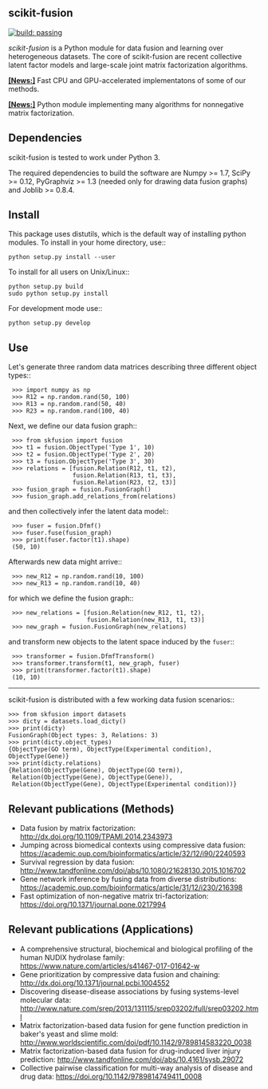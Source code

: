 scikit-fusion
-------------

[![build: passing](https://img.shields.io/travis/marinkaz/scikit-fusion.svg)](https://travis-ci.org/marinkaz/scikit-fusion)

*scikit-fusion* is a Python module for data fusion and learning over heterogeneous datasets. The core of scikit-fusion are recent collective latent factor models and large-scale joint matrix factorization algorithms. 

[**[News:]**](https://github.com/acopar/fast-fusion) Fast CPU and GPU-accelerated implementatons of some of our methods.

[**[News:]**](https://github.com/marinkaz/nimfa) Python module implementing many algorithms for nonnegative matrix factorization.

Dependencies
------------

scikit-fusion is tested to work under Python 3.

The required dependencies to build the software are Numpy >= 1.7, SciPy >= 0.12,
PyGraphviz >= 1.3 (needed only for drawing data fusion graphs) and Joblib >= 0.8.4.

Install
-------

This package uses distutils, which is the default way of installing
python modules. To install in your home directory, use::

    python setup.py install --user

To install for all users on Unix/Linux::

    python setup.py build
    sudo python setup.py install

For development mode use::

    python setup.py develop

Use
---

Let's generate three random data matrices describing three different object types::

     >>> import numpy as np
     >>> R12 = np.random.rand(50, 100)
     >>> R13 = np.random.rand(50, 40)
     >>> R23 = np.random.rand(100, 40)

Next, we define our data fusion graph::

     >>> from skfusion import fusion
     >>> t1 = fusion.ObjectType('Type 1', 10)
     >>> t2 = fusion.ObjectType('Type 2', 20)
     >>> t3 = fusion.ObjectType('Type 3', 30)
     >>> relations = [fusion.Relation(R12, t1, t2),
                      fusion.Relation(R13, t1, t3),
                      fusion.Relation(R23, t2, t3)]
     >>> fusion_graph = fusion.FusionGraph()
     >>> fusion_graph.add_relations_from(relations)

and then collectively infer the latent data model::

     >>> fuser = fusion.Dfmf()
     >>> fuser.fuse(fusion_graph)
     >>> print(fuser.factor(t1).shape)
     (50, 10)


Afterwards new data might arrive::

     >>> new_R12 = np.random.rand(10, 100)
     >>> new_R13 = np.random.rand(10, 40)

for which we define the fusion graph::

     >>> new_relations = [fusion.Relation(new_R12, t1, t2),
                          fusion.Relation(new_R13, t1, t3)]
     >>> new_graph = fusion.FusionGraph(new_relations)

and transform new objects to the latent space induced by the ``fuser``::

     >>> transformer = fusion.DfmfTransform()
     >>> transformer.transform(t1, new_graph, fuser)
     >>> print(transformer.factor(t1).shape)
     (10, 10)

****

scikit-fusion is distributed with a few working data fusion scenarios::

    >>> from skfusion import datasets
    >>> dicty = datasets.load_dicty()
    >>> print(dicty)
    FusionGraph(Object types: 3, Relations: 3)
    >>> print(dicty.object_types)
    {ObjectType(GO term), ObjectType(Experimental condition), ObjectType(Gene)}
    >>> print(dicty.relations)
    {Relation(ObjectType(Gene), ObjectType(GO term)),
     Relation(ObjectType(Gene), ObjectType(Gene)),
     Relation(ObjectType(Gene), ObjectType(Experimental condition))}

Relevant publications (Methods)
------------------------------

- Data fusion by matrix factorization: http://dx.doi.org/10.1109/TPAMI.2014.2343973
- Jumping across biomedical contexts using compressive data fusion: https://academic.oup.com/bioinformatics/article/32/12/i90/2240593
- Survival regression by data fusion: http://www.tandfonline.com/doi/abs/10.1080/21628130.2015.1016702
- Gene network inference by fusing data from diverse distributions: https://academic.oup.com/bioinformatics/article/31/12/i230/216398
- Fast optimization of non-negative matrix tri-factorization: https://doi.org/10.1371/journal.pone.0217994

Relevant publications (Applications)
------------------------------------

- A comprehensive structural, biochemical and biological profiling of the human NUDIX hydrolase family: https://www.nature.com/articles/s41467-017-01642-w
- Gene prioritization by compressive data fusion and chaining: http://dx.doi.org/10.1371/journal.pcbi.1004552
- Discovering disease-disease associations by fusing systems-level molecular data: http://www.nature.com/srep/2013/131115/srep03202/full/srep03202.html
- Matrix factorization-based data fusion for gene function prediction in baker's yeast and slime mold: http://www.worldscientific.com/doi/pdf/10.1142/9789814583220_0038
- Matrix factorization-based data fusion for drug-induced liver injury prediction: http://www.tandfonline.com/doi/abs/10.4161/sysb.29072
- Collective pairwise classification for multi-way analysis of disease and drug data: https://doi.org/10.1142/9789814749411_0008

